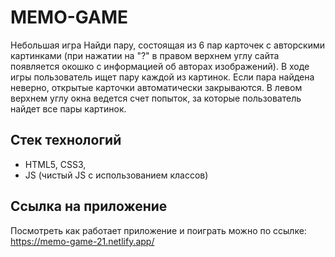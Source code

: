 # MEMO-GAME

Небольшая игра Найди пару, состоящая из 6 пар карточек с авторскими картинками (при нажатии на "?" в правом верхнем углу сайта появляется окошко с информацией об авторах изображений).
В ходе игры пользователь ищет пару каждой из картинок. Если пара найдена неверно, открытые карточки автоматически закрываются. В левом верхнем углу окна ведется счет попыток, за которые пользователь найдет все пары картинок. 

## Стек технологий
- HTML5, CSS3,
- JS (чистый JS с использованием классов)

## Ссылка на приложение
Посмотреть как работает приложение и поиграть можно по ссылке:
https://memo-game-21.netlify.app/
